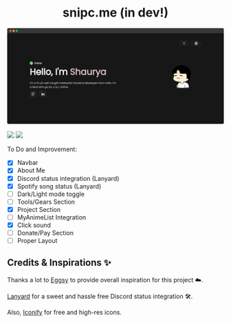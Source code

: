 <h1 align='center'>snipc.me (in dev!)</h1>

![ss](src/assets/ss.png)

![](https://img.shields.io/badge/Render-46E3B7?style=for-the-badge&logo=render&logoColor=white)
![](https://img.shields.io/badge/React-20232A?style=for-the-badge&logo=react&logoColor=61DAFB)


To Do and Improvement:

- [x] Navbar
- [x] About Me
- [x] Discord status integration (Lanyard)
- [x] Spotify song status (Lanyard)
- [ ] Dark/Light mode toggle
- [ ] Tools/Gears Section
- [x] Project Section
- [ ] MyAnimeList Integration
- [x] Click sound
- [ ] Donate/Pay Section
- [ ]  Proper Layout

## Credits & Inspirations ✨

Thanks a lot to [Eggsy](https://eggsy.xyz) to provide overall inspiration for this project ☁️.

[Lanyard](https://github.com/Phineas/Lanyard) for a sweet and hassle free Discord status integration 🛠️.

Also, [Iconify](https://iconify.design/) for free and high-res icons.

